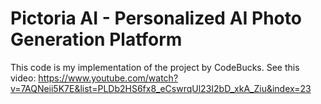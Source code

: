 # Pictoria AI - Personalized AI Photo Generation Platform

This code is my implementation of the project by CodeBucks.
See this video: https://www.youtube.com/watch?v=7AQNeii5K7E&list=PLDb2HS6fx8_eCswrqUl23I2bD_xkA_Ziu&index=23

